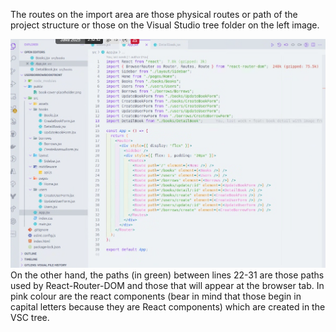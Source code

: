 The routes on the import area are those physical routes or path of the project structure or those on the Visual Studio tree folder on the left image.

![Differences between the three routes](resources/images/DifferencesPathTypes.png)
On the other hand, the paths (in green) between lines 22-31 are those paths used by React-Router-DOM and those that will appear at the browser tab. In pink colour are the react components (bear in mind that those begin in capital letters because they are React components) which are created in the VSC tree.